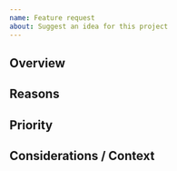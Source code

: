 ```yaml
---
name: Feature request
about: Suggest an idea for this project
---
```


## Overview

<!--Briefly describe the feature you are interested in seeing -->


## Reasons

<!-- Indicate your reasoning behind this request. Discuss alternatives that you may have considered. -->

## Priority

<!-- What timeframe would be best for you. Is this blocking a high traffic project release? -->

## Considerations / Context

<!-- Add any other context or examples about the feature request here -->
